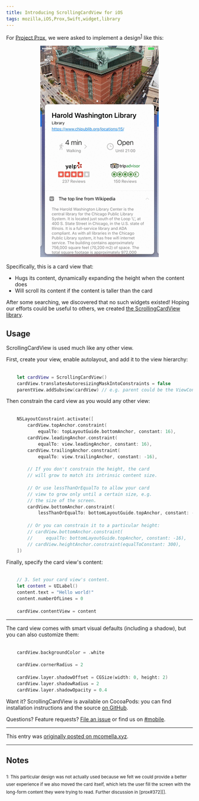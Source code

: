 ```yaml
---
title: Introducing ScrollingCardView for iOS
tags: mozilla,iOS,Prox,Swift,widget,library
---
```

For [Project Prox][Prox], we were asked to implement a
design<sup><a href="#notes">1</a></sup> like this:

<div align="center">
  <img src="/images/scroll-card-view.gif" alt="Scrolling the card view">
</div>

Specifically, this is a card view that:

* Hugs its content, dynamically expanding the height when the content does
* Will scroll its content if the content is taller than the card

After some searching, we discovered that no such widgets existed! Hoping our
efforts could be useful to others, we created [the ScrollingCardView
library][GitHub].

## Usage
ScrollingCardView is used much like any other view.

First, create your view, enable autolayout, and add it to the view hierarchy:
```swift

    let cardView = ScrollingCardView()
    cardView.translatesAutoresizingMaskIntoConstraints = false
    parentView.addSubview(cardView) // e.g. parent could be the ViewController's

```

Then constrain the card view as you would any other view:
```swift

    NSLayoutConstraint.activate([
        cardView.topAnchor.constraint(
            equalTo: topLayoutGuide.bottomAnchor, constant: 16),
        cardView.leadingAnchor.constraint(
            equalTo: view.leadingAnchor, constant: 16),
        cardView.trailingAnchor.constraint(
            equalTo: view.trailingAnchor, constant: -16),

        // If you don't constrain the height, the card
        // will grow to match its intrinsic content size.

        // Or use lessThanOrEqualTo to allow your card
        // view to grow only until a certain size, e.g.
        // the size of the screen.
        cardView.bottomAnchor.constraint(
            lessThanOrEqualTo: bottomLayoutGuide.topAnchor, constant: -16),

        // Or you can constrain it to a particular height:
        // cardView.bottomAnchor.constraint(
        //     equalTo: bottomLayoutGuide.topAnchor, constant: -16),
        // cardView.heightAnchor.constraint(equalToConstant: 300),
    ])

```

Finally, specify the card view's content:
```swift

    // 3. Set your card view's content.
    let content = UILabel()
    content.text = "Hello world!"
    content.numberOfLines = 0

    cardView.contentView = content

```

---

The card view comes with smart visual defaults (including a shadow), but you
can also customize them:
```swift

    cardView.backgroundColor = .white

    cardView.cornerRadius = 2

    cardView.layer.shadowOffset = CGSize(width: 0, height: 2)
    cardView.layer.shadowRadius = 2
    cardView.layer.shadowOpacity = 0.4

```

Want it? ScrollingCardView is available on CocoaPods: you can find installation
instructions and the source [on GitHub][GitHub].

Questions? Feature requests? [File an issue][issues] or find us on [#mobile][].

---

This entry was [originally posted on
mcomella.xyz](http://mcomella.xyz/blog/2017/introducing-scrolling-card-view-for-ios.html).

---
<a name="Notes"></a>
## Notes
<sub>
1: This particular design was not actually used because we felt we could
provide a better user experience if we also moved the card itself, which lets
the user fill the screen with the long-form content they were trying to read.
Further discussion in [prox#372][].
</sub>

[Prox]: https://medium.com/firefox-ux/project-prox-4e4c4e155592#.qajntoscw
[prox#372]: https://github.com/mozilla-mobile/prox/issues/372
[GitHub]: https://github.com/mozilla-mobile/ScrollingCardView
[issues]: https://github.com/mozilla-mobile/ScrollingCardView/issues
[#mobile]: https://wiki.mozilla.org/IRC
